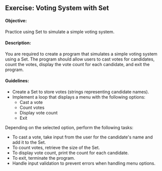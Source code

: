 ## Exercise: Voting System with Set

#### Objective:

Practice using Set to simulate a simple voting system.

#### Description:

You are required to create a program that simulates a simple voting system using a Set. The program should allow users to cast votes for candidates, count the votes, display the vote count for each candidate, and exit the program.

#### Guidelines:

- Create a Set to store votes (strings representing candidate names).
- Implement a loop that displays a menu with the following options:
    - Cast a vote
    - Count votes
    - Display vote count
    - Exit

Depending on the selected option, perform the following tasks:

- To cast a vote, take input from the user for the candidate's name and add it to the Set.
- To count votes, retrieve the size of the Set.
- To display vote count, print the count for each candidate.
- To exit, terminate the program.
- Handle input validation to prevent errors when handling menu options.

